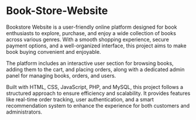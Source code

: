 # Book-Store-Website
Bookstore Website is a user-friendly online platform designed for book enthusiasts to explore, purchase, and enjoy a wide collection of books across various genres. With a smooth shopping experience, secure payment options, and a well-organized interface, this project aims to make book buying convenient and enjoyable.

The platform includes an interactive user section for browsing books, adding them to the cart, and placing orders, along with a dedicated admin panel for managing books, orders, and users.

Built with HTML, CSS, JavaScript, PHP, and MySQL, this project follows a structured approach to ensure efficiency and scalability. It provides features like real-time order tracking, user authentication, and a smart recommendation system to enhance the experience for both customers and administrators.
